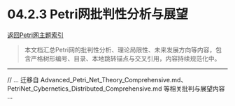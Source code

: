 # 04.2.3 Petri网批判性分析与展望

[返回Petri网主题索引](./README.md)

> 本文档汇总Petri网的批判性分析、理论局限性、未来发展方向等内容，包含严格树形编号、目录、本地跳转锚点与交叉引用，内容持续规范化中。

---

// ... 迁移自 Advanced_Petri_Net_Theory_Comprehensive.md、PetriNet_Cybernetics_Distributed_Comprehensive.md 等相关批判与展望内容 ...
